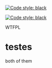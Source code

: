 [![Code style: black](https://img.shields.io/badge/code%20style-black-000000.svg)](https://github.com/psf/black)

[![Code style: black](https://img.shields.io/badge/code%20style-black-000000.svg)](https://github.com/psf/black)


<a href="http://www.wtfpl.net/"><img
       src="http://www.wtfpl.net/wp-content/uploads/2012/12/wtfpl-badge-4.png"
       width="80" height="15" alt="WTFPL" /></a>

# testes
both of them

